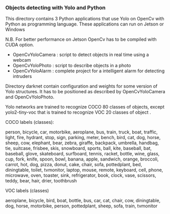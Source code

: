 ### Objects detecting with Yolo and Python 

This directory contains  3 Python applications that use Yolo on OpenCv  with Python as programming language. These applications can run on Jetson or Windows

N.B. For better performance on Jetson OpenCv has to be compiled with CUDA option.

- OpenCvYoloCamera : script to detect objects in real time using a webcam
- OpenCvYoloPhoto : script to describe objects in a photo
- OpenCvYoloAlarm : complete project for a intelligent alarm for detecting intruders

Directory darknet contain configuration and weights for some version of Yolo structures. It has to be positioned as described by  OpenCvYoloCamera and OpenCvYoloPhoto. 

Yolo networks are trained to recognize COCO 80 classes of objects, except yolo2-tiny-voc that is trained to recognize VOC 20 classes of object .

COCO labels (classes):

person, bicycle, car, motorbike, aeroplane, bus, train, truck, boat, traffic, 
light, fire, hydrant, stop, sign, parking, meter, bench, bird, cat, dog, horse, 
sheep, cow, elephant, bear, zebra, giraffe, backpack, umbrella, handbag, tie, 
suitcase, frisbee, skis, snowboard, sports, ball, kite, baseball, bat, baseball, 
glove, skateboard, surfboard, tennis, racket, bottle, wine, glass, cup, fork, 
knife, spoon, bowl, banana, apple, sandwich, orange, broccoli, carrot, hot, dog, 
pizza, donut, cake, chair, sofa, pottedplant, bed, diningtable, toilet, tvmonitor, 
laptop, mouse, remote, keyboard, cell, phone, microwave, oven, toaster, sink, 
refrigerator, book, clock, vase, scissors, teddy, bear, hair, drier, toothbrush

VOC labels (classes)

aeroplane, bicycle, bird, boat, bottle, bus, car, cat, chair, cow, diningtable, 
dog, horse, motorbike, person, pottedplant, sheep, sofa, train, tvmonitor